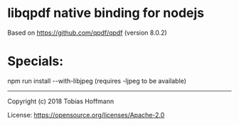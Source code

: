 libqpdf native binding for nodejs
===

Based on https://github.com/qpdf/qpdf
(version 8.0.2)

# Specials:
npm run install --with-libjpeg
(requires -ljpeg to be available)

---

Copyright (c) 2018 Tobias Hoffmann

License: https://opensource.org/licenses/Apache-2.0

